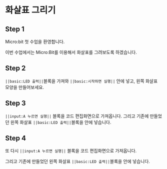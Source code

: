 # 화살표 그리기

## Step 1

Micro:bit 첫 수업을 환영합니다.

이번 수업에서는 Micro:Bit를 이용해서 화살표를 그려보도록 하겠습니다.


## Step 2

``||basic:LED 출력||``블록을 가져와 ``||basic:시작하면 실행||`` 안에 넣고, 왼쪽 화살표 모양을 만들어보세요.

## Step 3

``||input:A 누르면 실행||`` 블록을 코드 편집화면으로 가져옵니다.
그리고 기존에 만들었던 왼쪽 화살표 ``||basic:LED 출력||``블록을 안에 넣습니다.

## Step 4

또 다시 ``||input:A 누르면 실행||`` 블록을 코드 편집화면으로 가져옵니다.

그리고 기존에 만들었던 왼쪽 화살표 ``||basic:LED 출력||``블록을 안에 넣습니다.